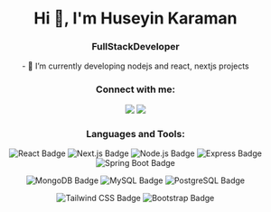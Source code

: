 <h1 align="center">Hi 👋, I'm Huseyin Karaman</h1>
<h3 align="center">FullStackDeveloper
<br>
</h3>
<p align="center">
 - 🌱 I’m currently developing nodejs and react, nextjs projects <br>
</p>
<h3 align="center">Connect with me:</h3>
<p align="center">
<a href="https://www.linkedin.com/in/huseyinkaraman"><img src="https://img.shields.io/badge/LinkedIn-Huseyin%20Karaman-006192?style=for-the-badge&logo=linkedin"></a>
<a href=mailto:hsy.krmn@gmail.com><img src="https://img.shields.io/badge/Gmail-Huseyin%20Karaman-D44638?style=for-the-badge&logo=gmail"></a> 
</p>

<h3 align="center">Languages and Tools:</h3>
<p align="center">
 <img src="https://img.shields.io/badge/React-61DAFB?logo=react&logoColor=000&style=for-the-badge" alt="React Badge">
 <img src="https://img.shields.io/badge/Next.js-000?logo=nextdotjs&logoColor=fff&style=for-the-badge" alt="Next.js Badge">
 <img src="https://img.shields.io/badge/Node.js-393?logo=nodedotjs&logoColor=fff&style=for-the-badge" alt="Node.js Badge">
 <img src="https://img.shields.io/badge/Express-000?logo=express&logoColor=fff&style=for-the-badge" alt="Express Badge">
 <img src="https://img.shields.io/badge/Spring%20Boot-6DB33F?logo=springboot&logoColor=fff&style=for-the-badge" alt="Spring Boot Badge">
</p>
<p align="center">
 <img src="https://img.shields.io/badge/MongoDB-47A248?logo=mongodb&logoColor=fff&style=for-the-badge" alt="MongoDB Badge">
 <img src="https://img.shields.io/badge/MySQL-4479A1?logo=mysql&logoColor=fff&style=for-the-badge" alt="MySQL Badge">
 <img src="https://img.shields.io/badge/PostgreSQL-4169E1?logo=postgresql&logoColor=fff&style=for-the-badge" alt="PostgreSQL Badge"> 
</p>
<p align="center">
 <img src="https://img.shields.io/badge/Tailwind%20CSS-06B6D4?logo=tailwindcss&logoColor=fff&style=for-the-badge" alt="Tailwind CSS Badge">
 <img src="https://img.shields.io/badge/Bootstrap-7952B3?logo=bootstrap&logoColor=fff&style=for-the-badge" alt="Bootstrap Badge">
</p>
